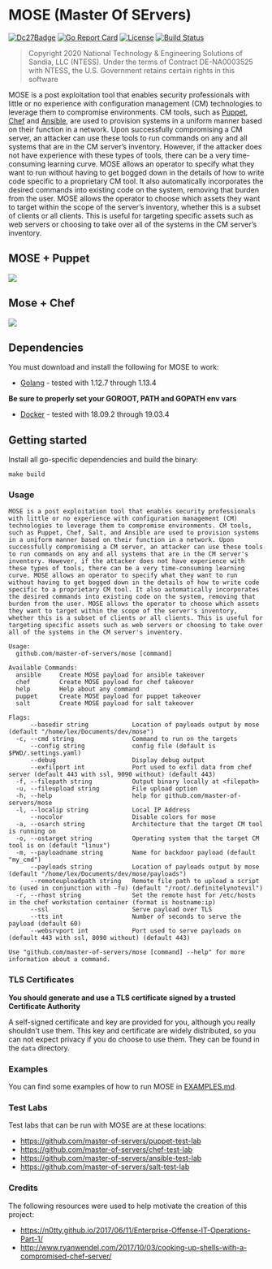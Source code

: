 # MOSE (Master Of SErvers)
[![Dc27Badge](https://img.shields.io/badge/DEF%20CON-27-green)](https://defcon.org/html/defcon-27/dc-27-speakers.html#Grace)
[![Go Report Card](https://goreportcard.com/badge/github.com/master-of-servers/mose)](https://goreportcard.com/report/github.com/master-of-servers/mose)
[![License](http://img.shields.io/:license-mit-blue.svg)](https://github.com/master-of-servers/mose/blob/master/LICENSE)
[![Build Status](https://dev.azure.com/jaysonegrace/MOSE/_apis/build/status/master-of-servers.MOSE?branchName=master)](https://dev.azure.com/jaysonegrace/MOSE/_build/latest?definitionId=5&branchName=master)

> Copyright 2020 National Technology & Engineering Solutions of Sandia, LLC (NTESS).
Under the terms of Contract DE-NA0003525 with NTESS, 
the U.S. Government retains certain rights in this software

MOSE is a post exploitation tool that enables security professionals with little or no experience with configuration management (CM) technologies to leverage them to compromise environments. CM tools, such as [Puppet](https://puppet.com/), [Chef](https://www.chef.io/) and [Ansible](https://www.ansible.com/), are used to provision systems in a uniform manner based on their function in a network. Upon successfully compromising a CM server, an attacker can use these tools to run commands on any and all systems that are in the CM server’s inventory. However, if the attacker does not have experience with these types of tools, there can be a very time-consuming learning curve. MOSE allows an operator to specify what they want to run without having to get bogged down in the details of how to write code specific to a proprietary CM tool. It also automatically incorporates the desired commands into existing code on the system, removing that burden from the user. MOSE allows the operator to choose which assets they want to target within the scope of the server’s inventory, whether this is a subset of clients or all clients. This is useful for targeting specific assets such as web servers or choosing to take over all of the systems in the CM server’s inventory.

## MOSE + Puppet
![](docs/images/mose_and_puppet.gif)

## Mose + Chef
![](docs/images/mose_and_chef.gif)

## Dependencies
You must download and install the following for MOSE to work:

 - [Golang](https://golang.org/) - tested with 1.12.7 through 1.13.4
 
 **Be sure to properly set your GOROOT, PATH and GOPATH env vars**
 
 - [Docker](https://docs.docker.com/install/) - tested with 18.09.2 through 19.03.4

## Getting started
Install all go-specific dependencies and build the binary:
```
make build
```
### Usage
```
MOSE is a post exploitation tool that enables security professionals with little or no experience with configuration management (CM) technologies to leverage them to compromise environments. CM tools, such as Puppet, Chef, Salt, and Ansible are used to provision systems in a uniform manner based on their function in a network. Upon successfully compromising a CM server, an attacker can use these tools to run commands on any and all systems that are in the CM server's inventory. However, if the attacker does not have experience with these types of tools, there can be a very time-consuming learning curve. MOSE allows an operator to specify what they want to run without having to get bogged down in the details of how to write code specific to a proprietary CM tool. It also automatically incorporates the desired commands into existing code on the system, removing that burden from the user. MOSE allows the operator to choose which assets they want to target within the scope of the server's inventory, whether this is a subset of clients or all clients. This is useful for targeting specific assets such as web servers or choosing to take over all of the systems in the CM server's inventory.

Usage:
  github.com/master-of-servers/mose [command]

Available Commands:
  ansible     Create MOSE payload for ansible takeover
  chef        Create MOSE payload for chef takeover
  help        Help about any command
  puppet      Create MOSE payload for puppet takeover
  salt        Create MOSE payload for salt takeover

Flags:
      --basedir string            Location of payloads output by mose (default "/home/lex/Documents/dev/mose")
  -c, --cmd string                Command to run on the targets
      --config string             config file (default is $PWD/.settings.yaml)
      --debug                     Display debug output
      --exfilport int             Port used to exfil data from chef server (default 443 with ssl, 9090 without) (default 443)
  -f, --filepath string           Output binary locally at <filepath>
  -u, --fileupload string         File upload option
  -h, --help                      help for github.com/master-of-servers/mose
  -l, --localip string            Local IP Address
      --nocolor                   Disable colors for mose
  -a, --osarch string             Architecture that the target CM tool is running on
  -o, --ostarget string           Operating system that the target CM tool is on (default "linux")
  -m, --payloadname string        Name for backdoor payload (default "my_cmd")
      --payloads string           Location of payloads output by mose (default "/home/lex/Documents/dev/mose/payloads")
      --remoteuploadpath string   Remote file path to upload a script to (used in conjunction with -fu) (default "/root/.definitelynotevil")
  -r, --rhost string              Set the remote host for /etc/hosts in the chef workstation container (format is hostname:ip)
      --ssl                       Serve payload over TLS
      --tts int                   Number of seconds to serve the payload (default 60)
      --websrvport int            Port used to serve payloads on (default 443 with ssl, 8090 without) (default 443)

Use "github.com/master-of-servers/mose [command] --help" for more information about a command.
  ```

### TLS Certificates
**You should generate and use a TLS certificate signed by a trusted Certificate Authority**

A self-signed certificate and key are provided for you, although you really shouldn't use them. This key and certificate are widely distributed, so you can not expect privacy if you do choose to use them. They can be found in the `data` directory.

### Examples
You can find some examples of how to run MOSE in [EXAMPLES.md](EXAMPLES.md).

### Test Labs
Test labs that can be run with MOSE are at these locations:
 - https://github.com/master-of-servers/puppet-test-lab
 - https://github.com/master-of-servers/chef-test-lab
 - https://github.com/master-of-servers/ansible-test-lab
 - https://github.com/master-of-servers/salt-test-lab

### Credits
The following resources were used to help motivate the creation of this project:
 - https://n0tty.github.io/2017/06/11/Enterprise-Offense-IT-Operations-Part-1/
 - http://www.ryanwendel.com/2017/10/03/cooking-up-shells-with-a-compromised-chef-server/
